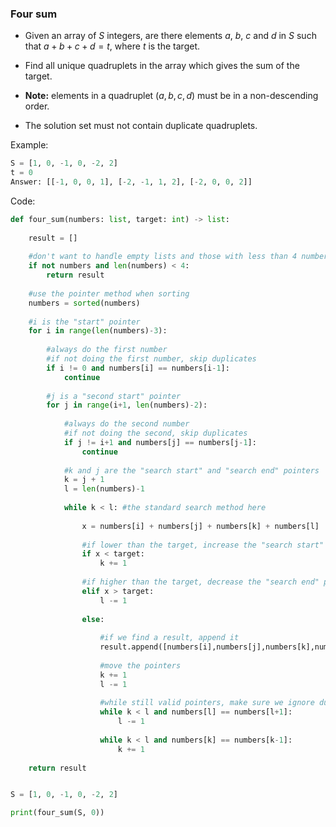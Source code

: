 ### Four sum

* Given an array of $S$ integers, are there elements $a$, $b$, $c$ and $d$ in $S$ such that $a+b+c+d=t$, where $t$ is the target.
* Find all unique quadruplets in the array which gives the sum of the target.

* **Note:** elements in a quadruplet $(a,b,c,d)$ must be in a non-descending order.
* The solution set must not contain duplicate quadruplets.

Example:

````python
S = [1, 0, -1, 0, -2, 2]
t = 0
Answer: [[-1, 0, 0, 1], [-2, -1, 1, 2], [-2, 0, 0, 2]]
````

Code:

````python
def four_sum(numbers: list, target: int) -> list:
    
    result = []
    
    #don't want to handle empty lists and those with less than 4 numbers
    if not numbers and len(numbers) < 4:
        return result
    
    #use the pointer method when sorting
    numbers = sorted(numbers)
    
    #i is the "start" pointer
    for i in range(len(numbers)-3):
        
        #always do the first number
        #if not doing the first number, skip duplicates
        if i != 0 and numbers[i] == numbers[i-1]:
            continue
            
        #j is a "second start" pointer
        for j in range(i+1, len(numbers)-2):
            
            #always do the second number
            #if not doing the second, skip duplicates
            if j != i+1 and numbers[j] == numbers[j-1]:
                continue
                
            #k and j are the "search start" and "search end" pointers
            k = j + 1
            l = len(numbers)-1
            
            while k < l: #the standard search method here
                                
                x = numbers[i] + numbers[j] + numbers[k] + numbers[l]
                
                #if lower than the target, increase the "search start" pointer
                if x < target:
                    k += 1
                
                #if higher than the target, decrease the "search end" pointer
                elif x > target:
                    l -= 1
                    
                else:
                    
                    #if we find a result, append it
                    result.append([numbers[i],numbers[j],numbers[k],numbers[l]])
                    
                    #move the pointers
                    k += 1
                    l -= 1
                    
                    #while still valid pointers, make sure we ignore duplicates
                    while k < l and numbers[l] == numbers[l+1]:
                        l -= 1
                        
                    while k < l and numbers[k] == numbers[k-1]:
                        k += 1
        
    return result


S = [1, 0, -1, 0, -2, 2]

print(four_sum(S, 0))
````
